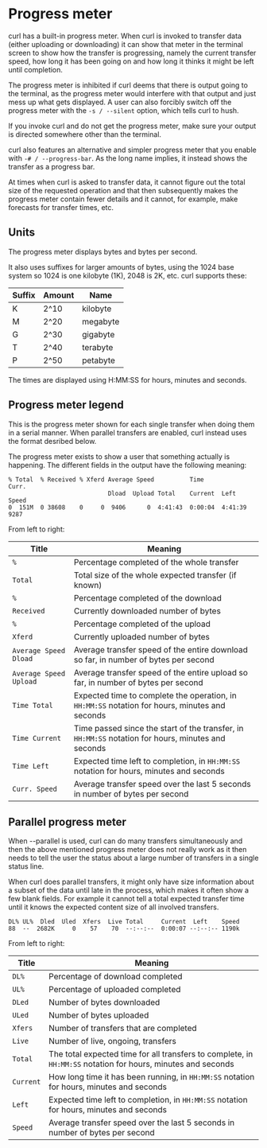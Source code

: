 # Progress meter

curl has a built-in progress meter. When curl is invoked to transfer data
(either uploading or downloading) it can show that meter in the terminal
screen to show how the transfer is progressing, namely the current transfer
speed, how long it has been going on and how long it thinks it might be left
until completion.

The progress meter is inhibited if curl deems that there is output going to
the terminal, as the progress meter would interfere with that output and just
mess up what gets displayed. A user can also forcibly switch off the progress
meter with the `-s / --silent` option, which tells curl to hush.

If you invoke curl and do not get the progress meter, make sure your output is
directed somewhere other than the terminal.

curl also features an alternative and simpler progress meter that you enable
with `-# / --progress-bar`. As the long name implies, it instead shows the
transfer as a progress bar.

At times when curl is asked to transfer data, it cannot figure out the total
size of the requested operation and that then subsequently makes the progress
meter contain fewer details and it cannot, for example, make forecasts for
transfer times, etc.

## Units

The progress meter displays bytes and bytes per second.

It also uses suffixes for larger amounts of bytes, using the 1024 base system
so 1024 is one kilobyte (1K), 2048 is 2K, etc. curl supports these:

| Suffix  |  Amount | Name      |
|---------|---------|-----------|
| K       | 2^10    | kilobyte  |
| M       | 2^20    | megabyte  |
| G       | 2^30    | gigabyte  |
| T       | 2^40    | terabyte  |
| P       | 2^50    | petabyte  |

The times are displayed using H:MM:SS for hours, minutes and seconds.

## Progress meter legend

This is the progress meter shown for each single transfer when doing them in a
serial manner. When parallel transfers are enabled, curl instead uses the
format desribed below.

The progress meter exists to show a user that something actually is happening.
The different fields in the output have the following meaning:

    % Total  % Received % Xferd Average Speed          Time             Curr.
                                Dload  Upload Total    Current  Left    Speed
    0  151M  0 38608    0     0  9406      0  4:41:43  0:00:04  4:41:39  9287

From left to right:

| Title                  | Meaning                                                                                            |
|------------------------|----------------------------------------------------------------------------------------------------|
| `%`                    | Percentage completed of the whole transfer                                                         |
| `Total`                | Total size of the whole expected transfer (if known)                                               |
| `%`                    | Percentage completed of the download                                                               |
| `Received`             | Currently downloaded number of bytes                                                               |
| `%`                    | Percentage completed of the upload                                                                 |
| `Xferd`                | Currently uploaded number of bytes                                                                 |
| `Average Speed Dload`  | Average transfer speed of the entire download so far, in number of bytes per second                |
| `Average Speed Upload` | Average transfer speed of the entire upload so far, in number of bytes per second                  |
| `Time Total`           | Expected time to complete the operation, in `HH:MM:SS` notation for hours, minutes and seconds     |
| `Time Current`         | Time passed since the start of the transfer, in `HH:MM:SS` notation for hours, minutes and seconds |
| `Time Left`            | Expected time left to completion, in `HH:MM:SS` notation for hours, minutes and seconds            |
| `Curr. Speed`          | Average transfer speed over the last 5 seconds in number of bytes per second                       |

## Parallel progress meter

When --parallel is used, curl can do many transfers simultaneously and then
the above mentioned progress meter does not really work as it then needs to
tell the user the status about a large number of transfers in a single status
line.

When curl does parallel transfers, it might only have size information about a
subset of the data until late in the process, which makes it often show a few
blank fields. For example it cannot tell a total expected transfer time until
it knows the expected content size of all involved transfers.

    DL% UL%  Dled  Uled  Xfers  Live Total     Current  Left    Speed
    88  --  2682K     0    57    70  --:--:--  0:00:07 --:--:-- 1190k

From left to right:

| Title     | Meaning                                                                                                      |
|-----------|--------------------------------------------------------------------------------------------------------------|
| `DL%`     | Percentage of download completed                                                                             |
| `UL%`     | Percentage of uploaded completed                                                                             |
| `DLed`    | Number of bytes downloaded                                                                                   |
| `ULed`    | Number of bytes uploaded                                                                                     |
| `Xfers`   | Number of transfers that are completed                                                                       |
| `Live`    | Number of live, ongoing, transfers                                                                           |
| `Total`   | The total expected time for all transfers to complete, in `HH:MM:SS` notation for hours, minutes and seconds |
| `Current` | How long time it has been running, in `HH:MM:SS` notation for hours, minutes and seconds                     |
| `Left`    | Expected time left to completion, in `HH:MM:SS` notation for hours, minutes and seconds                      |
| `Speed`   | Average transfer speed over the last 5 seconds in number of bytes per second                                 |
